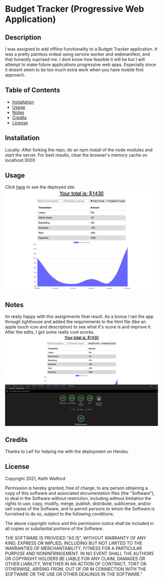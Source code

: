 # Budget Tracker (Progressive Web Application)

## Description
I was assigned to add offline functionality to a Budget Tracker application. It was a pretty painless ordeal using service worker and webmanifest, and that honestly suprised me. I dont know how feasible it will be but I will attempt to make future applications progressive web apps. Especially since it doesnt seem to be too much extra work when you have mobile first approach.

## Table of Contents
- [Installation](#installation)
- [Usage](#usage)
- [Notes](#notes)
- [Credits](#credits)
- [License](#license)

## Installation
Locally: After forking the repo, do an npm install of the node modules and start the server. For best results, clear the browser's memory cache on localhost:3000

## Usage
Click <a href="https://budgety-app-wpa.herokuapp.com/" target="_blank">here</a> to see the deployed site. 
<br>
<img src='./public/Images/app-screenshot.png' style="width:800px;" alt='app screenshot'>

## Notes
Im really happy with this assignments final result. As a bonus I ran the app through lighthouse and added the requirements to the html file (like an apple touch icon and description) to see what it's score is and improve it. After the edits, I got some really cool scores. 
<br>
<img src='./public/Images/Lighthouse-score.png' style="width:800px;" alt='Lighthouse score'>

## Credits
Thanks to Leif for helping me with the deployment on Heroku.

## License
Copyright 2021, Keith Watford

Permission is hereby granted, free of charge, to any person obtaining a copy of this software and associated documentation files (the "Software"), to deal in the Software without restriction, including without limitation the rights to use, copy, modify, merge, publish, distribute, sublicense, and/or sell copies of the Software, and to permit persons to whom the Software is furnished to do so, subject to the following conditions:

The above copyright notice and this permission notice shall be included in all copies or substantial portions of the Software.

THE SOFTWARE IS PROVIDED "AS IS", WITHOUT WARRANTY OF ANY KIND, EXPRESS OR IMPLIED, INCLUDING BUT NOT LIMITED TO THE WARRANTIES OF MERCHANTABILITY, FITNESS FOR A PARTICULAR PURPOSE AND NONINFRINGEMENT. IN NO EVENT SHALL THE AUTHORS OR COPYRIGHT HOLDERS BE LIABLE FOR ANY CLAIM, DAMAGES OR OTHER LIABILITY, WHETHER IN AN ACTION OF CONTRACT, TORT OR OTHERWISE, ARISING FROM, OUT OF OR IN CONNECTION WITH THE SOFTWARE OR THE USE OR OTHER DEALINGS IN THE SOFTWARE." 
